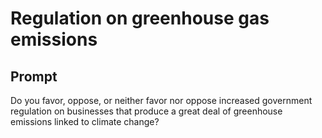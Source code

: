 # Regulation on greenhouse gas emissions

## Prompt
Do you favor, oppose, or neither favor nor oppose increased
government regulation on businesses that produce a great deal
of greenhouse emissions linked to climate change?
